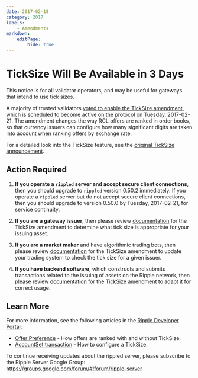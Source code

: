 ```yaml
---
date: 2017-02-18
category: 2017
labels:
    - Amendments
markdown:
    editPage:
        hide: true
---
```

# TickSize Will Be Available in 3 Days

This notice is for all validator operators, and may be useful for gateways that intend to use tick sizes.

A majority of trusted validators [voted to enable the TickSize amendment](https://developers.ripple.com/blog/2017/ticksize-voting.html), which is scheduled to become active on the protocol on Tuesday, 2017-02-21. The amendment changes the way RCL offers are ranked in order books, so that currency issuers can configure how many significant digits are taken into account when ranking offers by exchange rate.

For a detailed look into the TickSize feature, see the [original TickSize announcement](https://developers.ripple.com/blog/2017/ticksize-voting.html).


## Action Required

1. **If you operate a `rippled` server and accept secure client connections**, then you should upgrade to `rippled` version 0.50.2 immediately. If you operate a `rippled` server but do not accept secure client connections, then you should upgrade to version 0.50.0 by Tuesday, 2017-02-21, for service continuity.

2. **If you are a gateway issuer**, then please review [documentation](https://ripple.com/build/transactions/#offer-preference) for the TickSize amendment to determine what tick size is appropriate for your issuing asset.

3. **If you are a market maker** and have algorithmic trading bots, then please review [documentation](https://ripple.com/build/transactions/#offer-preference) for the TickSize amendment to update your trading system to check the tick size for a given issuer.

4. **If you have backend software**, which constructs and submits transactions related to the issuing of assets on the Ripple network, then please review [documentation](https://ripple.com/build/transactions/#offer-preference) for the TickSize amendment to adapt it for correct usage.


## Learn More

For more information, see the following articles in the [Ripple Developer Portal](https://ripple.com/build/):

- [Offer Preference](https://ripple.com/build/transactions/#offer-preference) - How offers are ranked with and without TickSize.
- [AccountSet transaction](https://ripple.com/build/transactions/#accountset) - How to configure a TickSize.

To continue receiving updates about the rippled server, please subscribe to the Ripple Server Google Group: <https://groups.google.com/forum/#!forum/ripple-server>
